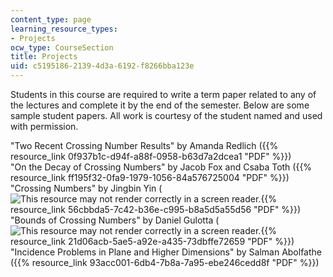 ```yaml
---
content_type: page
learning_resource_types:
- Projects
ocw_type: CourseSection
title: Projects
uid: c5195186-2139-4d3a-6192-f8266bba123e
---
```


Students in this course are required to write a term paper related to any of the lectures and complete it by the end of the semester. Below are some sample student papers. All work is courtesy of the student named and used with permission.

"Two Recent Crossing Number Results" by Amanda Redlich ({{% resource_link 0f937b1c-d94f-a88f-0958-b63d7a2dcea1 "PDF" %}})  
"On the Decay of Crossing Numbers" by Jacob Fox and Csaba Toth ({{% resource_link ff195f32-0fa9-1979-1056-84a576725004 "PDF" %}})  
"Crossing Numbers" by Jingbin Yin (![This resource may not render correctly in a screen reader.](/images/inacessible.gif){{% resource_link 56cbbda5-7c42-b36e-c995-b8a5d5a55d56 "PDF" %}})  
"Bounds of Crossing Numbers" by Daniel Gulotta (![This resource may not render correctly in a screen reader.](/images/inacessible.gif){{% resource_link 21d06acb-5ae5-a92e-a435-73dbffe72659 "PDF" %}})  
"Incidence Problems in Plane and Higher Dimensions" by Salman Abolfathe ({{% resource_link 93acc001-6db4-7b8a-7a95-ebe246cedd8f "PDF" %}})